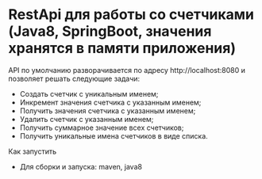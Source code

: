 # RestApi для работы со счетчиками (Java8, SpringBoot, значения хранятся в памяти приложения)

API по умолчанию разворачивается по адресу http://localhost:8080 и позволяет решать следующие задачи:

- Создать счетчик с уникальным именем;
- Инкремент значения счетчика с указанным именем;
- Получить значения счетчика с указанным именем;
- Удалить счетчик с указанным именем;
- Получить суммарное значение всех счетчиков;
- Получить уникальные имена счетчиков в виде списка.

Как запустить

- Для сборки и запуска: maven, java8
